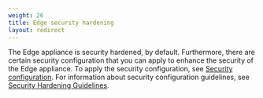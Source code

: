```yaml
---
weight: 26
title: Edge security hardening
layout: redirect
---
```

The Edge appliance is security hardened, by default. Furthermore, there are certain security configuration that you can apply to enhance the security of the Edge appliance. To apply the security configuration, see [Security configuration](/edge/configuration/#configuring-security). 
For information about security configuration guidelines, see [Security Hardening Guidelines](/files/edge/10-13-0_Security_Hardening_Guidelines_guide.pdf).
